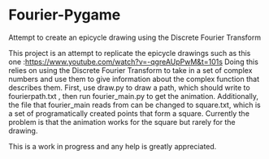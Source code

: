 # Fourier-Pygame
Attempt to create an epicycle drawing using the Discrete Fourier Transform


This project is an attempt to replicate the epicycle drawings such as this one :https://www.youtube.com/watch?v=-qgreAUpPwM&t=101s
Doing this relies on using the Discrete Fourier Transform to take in a set of complex numbers and use them to give information about the complex function that describes them.
First, use draw.py to draw a path, which should write to fourierpath.txt , then run fourier_main.py to get the animation. Additionally, the file that fourier_main reads from can be changed to 
square.txt, which is a set of programatically created points that form a square. Currently the problem is that the animation works for the square but rarely for the drawing.

This is a work in progress and any help is greatly appreciated.
